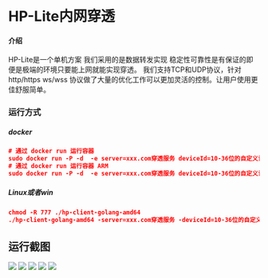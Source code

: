 # HP-Lite内网穿透

#### 介绍
HP-Lite是一个单机方案
我们采用的是数据转发实现 稳定性可靠性是有保证的即便是极端的环境只要能上网就能实现穿透。
我们支持TCP和UDP协议，针对 http/https ws/wss 协议做了大量的优化工作可以更加灵活的控制。让用户使用更佳舒服简单。

### 运行方式
##### docker
```json
# 通过 docker run 运行容器
sudo docker run -P -d  -e server=xxx.com穿透服务 deviceId=10-36位的自定义设备ID registry.cn-shenzhen.aliyuncs.com/hserver/hp-lite:latest
# 通过 docker run 运行容器 ARM
sudo docker run -P -d  -e server=xxx.com穿透服务 deviceId=10-36位的自定义设备ID registry.cn-shenzhen.aliyuncs.com/hserver/hp-lite:latest-arm64
```
##### Linux或者win
```json
chmod -R 777 ./hp-client-golang-amd64 
./hp-client-golang-amd64 -server=xxx.com穿透服务 -deviceId=10-36位的自定义设备ID 
```


## 运行截图
<img src="https://gitee.com/HServer/hp-lite/raw/main/doc/img/img.png"  />
<img src="https://gitee.com/HServer/hp-lite/raw/main/doc/img/img_1.png"  />
<img src="https://gitee.com/HServer/hp-lite/raw/main/doc/img/img_2.png"  />
<img src="https://gitee.com/HServer/hp-lite/raw/main/doc/img/img_3.png"  />
<img src="https://gitee.com/HServer/hp-lite/raw/main/doc/img/img_4.png"  />

